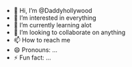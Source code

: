 - 👋 Hi, I’m @Daddyhollywood
- 👀 I’m interested in everything
- 🌱 I’m currently learning alot
- 💞️ I’m looking to collaborate on anything
- 📫 How to reach me 
- 😄 Pronouns: ...
- ⚡ Fun fact: ...

<!---
Daddyhollywood/Daddyhollywood is a ✨ special ✨ repository because its `README.md` (this file) appears on your GitHub profile.
You can click the Preview link to take a look at your changes.
--->
